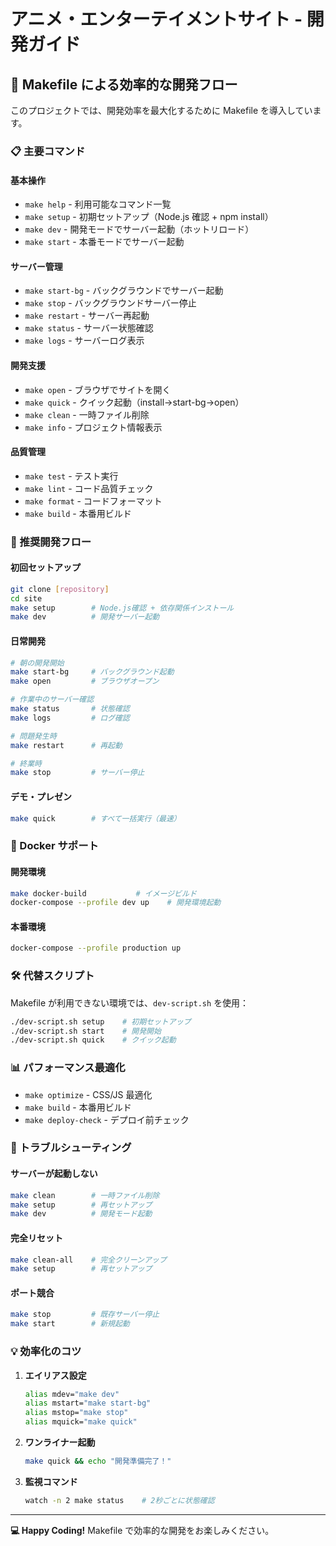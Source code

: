 # アニメ・エンターテイメントサイト - 開発ガイド

## 🚀 Makefile による効率的な開発フロー

このプロジェクトでは、開発効率を最大化するために Makefile を導入しています。

### 📋 主要コマンド

#### 基本操作

- `make help` - 利用可能なコマンド一覧
- `make setup` - 初期セットアップ（Node.js 確認 + npm install）
- `make dev` - 開発モードでサーバー起動（ホットリロード）
- `make start` - 本番モードでサーバー起動

#### サーバー管理

- `make start-bg` - バックグラウンドでサーバー起動
- `make stop` - バックグラウンドサーバー停止
- `make restart` - サーバー再起動
- `make status` - サーバー状態確認
- `make logs` - サーバーログ表示

#### 開発支援

- `make open` - ブラウザでサイトを開く
- `make quick` - クイック起動（install→start-bg→open）
- `make clean` - 一時ファイル削除
- `make info` - プロジェクト情報表示

#### 品質管理

- `make test` - テスト実行
- `make lint` - コード品質チェック
- `make format` - コードフォーマット
- `make build` - 本番用ビルド

### 🔄 推奨開発フロー

#### 初回セットアップ

```bash
git clone [repository]
cd site
make setup        # Node.js確認 + 依存関係インストール
make dev          # 開発サーバー起動
```

#### 日常開発

```bash
# 朝の開発開始
make start-bg     # バックグラウンド起動
make open         # ブラウザオープン

# 作業中のサーバー確認
make status       # 状態確認
make logs         # ログ確認

# 問題発生時
make restart      # 再起動

# 終業時
make stop         # サーバー停止
```

#### デモ・プレゼン

```bash
make quick        # すべて一括実行（最速）
```

### 🐳 Docker サポート

#### 開発環境

```bash
make docker-build           # イメージビルド
docker-compose --profile dev up    # 開発環境起動
```

#### 本番環境

```bash
docker-compose --profile production up
```

### 🛠️ 代替スクリプト

Makefile が利用できない環境では、`dev-script.sh` を使用：

```bash
./dev-script.sh setup    # 初期セットアップ
./dev-script.sh start    # 開発開始
./dev-script.sh quick    # クイック起動
```

### 📊 パフォーマンス最適化

- `make optimize` - CSS/JS 最適化
- `make build` - 本番用ビルド
- `make deploy-check` - デプロイ前チェック

### 🔧 トラブルシューティング

#### サーバーが起動しない

```bash
make clean        # 一時ファイル削除
make setup        # 再セットアップ
make dev          # 開発モード起動
```

#### 完全リセット

```bash
make clean-all    # 完全クリーンアップ
make setup        # 再セットアップ
```

#### ポート競合

```bash
make stop         # 既存サーバー停止
make start        # 新規起動
```

### 💡 効率化のコツ

1. **エイリアス設定**

   ```bash
   alias mdev="make dev"
   alias mstart="make start-bg"
   alias mstop="make stop"
   alias mquick="make quick"
   ```

2. **ワンライナー起動**

   ```bash
   make quick && echo "開発準備完了！"
   ```

3. **監視コマンド**
   ```bash
   watch -n 2 make status    # 2秒ごとに状態確認
   ```

---

**💻 Happy Coding!** Makefile で効率的な開発をお楽しみください。
